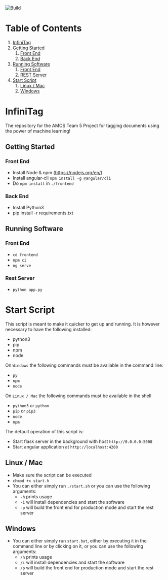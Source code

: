 
![Build](https://travis-ci.com/AMOS-5/infinitag.svg?branch=master)

# Table of Contents
1. [InfiniTag](#infinitag)
2. [Getting Started](#getting-started)
    1. [Front End](#frontend)
    2. [Back End](#backend)
3. [Running Software](#running-software)
    1. [Front End](#running-software-frontend)
    2. [REST Server](#running-backend)
4. [Start Script](#start-script)
    1. [Linux / Mac](#start-script-linux)
    2. [Windows](#start-script-windows)

<a name="infinitag"></a>
# InfiniTag
The repository for the AMOS Team 5 Project for tagging
documents using the power of machine learning!


<a name="getting-started"></a>
## Getting Started

<a name="frontend"></a>
### Front End
- Install Node & npm (https://nodejs.org/en/)
- Install angular-cli  `npm install -g @angular/cli`
- Do `npm install` in `./frontend`

<a name="backend"></a>
### Back End
- Install Python3
- pip install -r requirements.txt

<a name="running-software"></a>
## Running Software

<a name="running-software-frontend"></a>
### Front End
- `cd frontend`
- `npm ci`
- `ng serve`

<a name="running-backend"></a>
### Rest Server
- `python app.py`

<a name="start-script"></a>
# Start Script
This script is meant to make it quicker to get up and running. It is
however necessary to have the following installed:
- python3
- pip
- npm
- node

On `Windows` the following commands must be available in the command line:
- `py`
- `npm`
- `node`

On `Linux / Mac` the following commands must be available in the shell
- `python3` or `python`
- `pip` or `pip3`
- `node`
- `npm`

The default operation of this script is:
- Start flask server in the background with host `http://0.0.0.0:5000`
- Start angular application at `http://localhost:4200`

<a name="start-script-linux"></a>
## Linux / Mac
- Make sure the script can be executed
- `chmod +x start.h`
- You can either simply run `./start.sh` or you can use the following arguments:
    - `-h` prints usage
    - `-i` will install dependencies and start the software
    - `-p` will build the front end for production mode and start the rest server

<a name="start-script-windows"></a>
## Windows
- You can either simply run `start.bat`, either by executing it in the command line or by clicking on it,
or you can use the following arguments:
    - `/h` prints usage
    - `/i` will install dependencies and start the software
    - `/p` will build the front end for production mode and start the rest server
